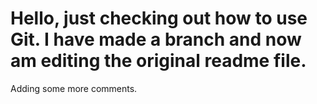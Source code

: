 # Hello, just checking out how to use Git. I have made a branch and now am editing the original readme file.

Adding some more comments.
